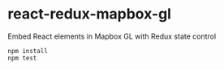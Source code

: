 # react-redux-mapbox-gl
Embed React elements in Mapbox GL with Redux state control

```
npm install
npm test
```
